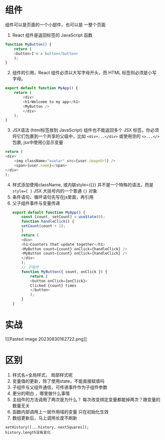 # 组件
组件可以是页面的一个小部件，也可以是 一整个页面
1. React 组件是返回标签的 JavaScript 函数
```js
function MyButton() {  
	return (  
	<button>I'm a button</button>  
	);  
}
```
2. 组件的引用，React 组件必须以大写字母开头，而 HTML 标签则必须是小写字母。
```js
export default function MyApp() {  
	return (  
		<div>  
		<h1>Welcome to my app</h1>  
		<MyButton />  
		</div>  
	);  
}
```

3. JSX语法 (html标签放到 JavaScript)
	组件也不能返回多个 JSX 标签。你必须将它们包裹到一个共享的父级中，比如 `<div>...</div>` 或使用空的 `<>...</>` 包裹,
	jsx中使用{}显示变量
```js
return ( 
<div>
	<img className="avatar" src={user.imageUrl} />  
	<span>{user.name}</span>
</div>
);
```
4. 样式添加使用className,  或内联style={{}} 并不是一个特殊的语法，而是 `style={ }` JSX 大括号内的一个普通 `{}` 对象  
5. 条件语句、循环语句先写在js里面，再引用
6. 父子组件事件与变量传递
	```js
	export default function MyApp() {  
		const [count, setCount] = useState(0);  
		function handleClick() {  
		setCount(count + 1);  
		}  
		return (  
		<div>  
		<h1>Counters that update together</h1>  
		<MyButton count={count} onClick={handleClick} />  
		<MyButton count={count} onClick={handleClick} />  
		</div>  
		); 
		// 子组件
		function MyButton({ count, onClick }) {  
			return (  
			<button onClick={onClick}>  
			Clicked {count} times  
			</button>  
			);  
		}
	}
	```


# 实战
![[Pasted image 20230830162722.png]]

# 区别
1. 样式名=全局样式， 局部样式呢
2. 变量值的更新，除了使用state，不能直接赋值吗
3. 子组件与父组件通信，可传递事件作为子组件参数
4. 更分的明白 ，哪里做什么事情
5. 主组件的方法调用了两次是为什么？ 每次改变绑定变量都能掉两次？跟变量的数量无关
6. 函数内部调用上一层作用域的变量 只在初始化生效
7. 数组更新后，马上调用长度不刷新
```
setHistory([...history, nextSquares]);
history.length没有变化
```